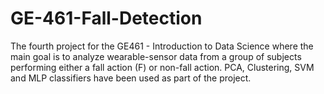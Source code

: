# GE-461-Fall-Detection
The fourth project for the GE461 - Introduction to Data Science where the main goal is to analyze wearable-sensor data from a group of subjects performing either a fall action (F) or non-fall action. PCA, Clustering, SVM and MLP classifiers have been used as part of the project. 
